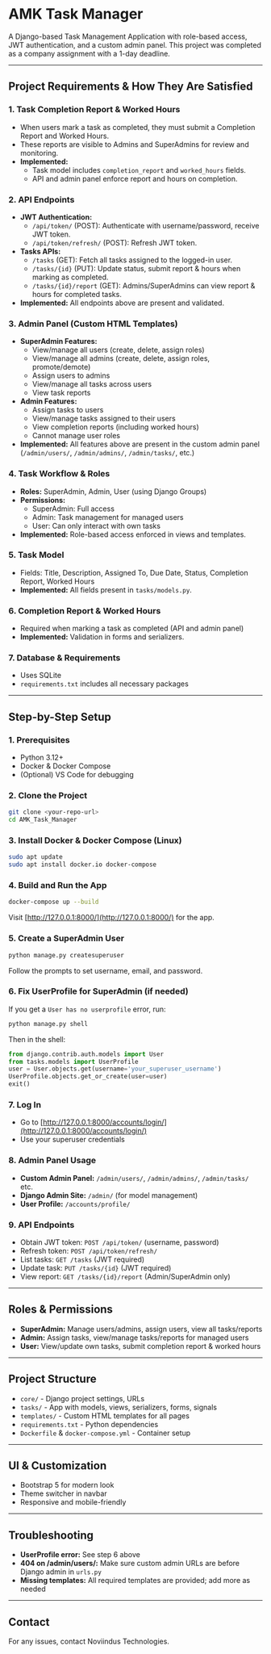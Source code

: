 # AMK Task Manager

A Django-based Task Management Application with role-based access, JWT authentication, and a custom admin panel. This project was completed as a company assignment with a 1-day deadline.

---

## Project Requirements & How They Are Satisfied

### 1. Task Completion Report & Worked Hours
- When users mark a task as completed, they must submit a Completion Report and Worked Hours.
- These reports are visible to Admins and SuperAdmins for review and monitoring.
- **Implemented:**
  - Task model includes `completion_report` and `worked_hours` fields.
  - API and admin panel enforce report and hours on completion.

### 2. API Endpoints
- **JWT Authentication:**
  - `/api/token/` (POST): Authenticate with username/password, receive JWT token.
  - `/api/token/refresh/` (POST): Refresh JWT token.
- **Tasks APIs:**
  - `/tasks` (GET): Fetch all tasks assigned to the logged-in user.
  - `/tasks/{id}` (PUT): Update status, submit report & hours when marking as completed.
  - `/tasks/{id}/report` (GET): Admins/SuperAdmins can view report & hours for completed tasks.
- **Implemented:** All endpoints above are present and validated.

### 3. Admin Panel (Custom HTML Templates)
- **SuperAdmin Features:**
  - View/manage all users (create, delete, assign roles)
  - View/manage all admins (create, delete, assign roles, promote/demote)
  - Assign users to admins
  - View/manage all tasks across users
  - View task reports
- **Admin Features:**
  - Assign tasks to users
  - View/manage tasks assigned to their users
  - View completion reports (including worked hours)
  - Cannot manage user roles
- **Implemented:** All features above are present in the custom admin panel (`/admin/users/`, `/admin/admins/`, `/admin/tasks/`, etc.)

### 4. Task Workflow & Roles
- **Roles:** SuperAdmin, Admin, User (using Django Groups)
- **Permissions:**
  - SuperAdmin: Full access
  - Admin: Task management for managed users
  - User: Can only interact with own tasks
- **Implemented:** Role-based access enforced in views and templates.

### 5. Task Model
- Fields: Title, Description, Assigned To, Due Date, Status, Completion Report, Worked Hours
- **Implemented:** All fields present in `tasks/models.py`.

### 6. Completion Report & Worked Hours
- Required when marking a task as completed (API and admin panel)
- **Implemented:** Validation in forms and serializers.

### 7. Database & Requirements
- Uses SQLite
- `requirements.txt` includes all necessary packages

---

## Step-by-Step Setup

### 1. Prerequisites
- Python 3.12+
- Docker & Docker Compose
- (Optional) VS Code for debugging

### 2. Clone the Project
```bash
git clone <your-repo-url>
cd AMK_Task_Manager
```

### 3. Install Docker & Docker Compose (Linux)
```bash
sudo apt update
sudo apt install docker.io docker-compose
```

### 4. Build and Run the App
```bash
docker-compose up --build
```
Visit [http://127.0.0.1:8000/](http://127.0.0.1:8000/) for the app.

### 5. Create a SuperAdmin User
```bash
python manage.py createsuperuser
```
Follow the prompts to set username, email, and password.

### 6. Fix UserProfile for SuperAdmin (if needed)
If you get a `User has no userprofile` error, run:
```bash
python manage.py shell
```
Then in the shell:
```python
from django.contrib.auth.models import User
from tasks.models import UserProfile
user = User.objects.get(username='your_superuser_username')
UserProfile.objects.get_or_create(user=user)
exit()
```

### 7. Log In
- Go to [http://127.0.0.1:8000/accounts/login/](http://127.0.0.1:8000/accounts/login/)
- Use your superuser credentials

### 8. Admin Panel Usage
- **Custom Admin Panel:** `/admin/users/`, `/admin/admins/`, `/admin/tasks/` etc.
- **Django Admin Site:** `/admin/` (for model management)
- **User Profile:** `/accounts/profile/`

### 9. API Endpoints
- Obtain JWT token: `POST /api/token/` (username, password)
- Refresh token: `POST /api/token/refresh/`
- List tasks: `GET /tasks` (JWT required)
- Update task: `PUT /tasks/{id}` (JWT required)
- View report: `GET /tasks/{id}/report` (Admin/SuperAdmin only)

---

## Roles & Permissions
- **SuperAdmin:** Manage users/admins, assign users, view all tasks/reports
- **Admin:** Assign tasks, view/manage tasks/reports for managed users
- **User:** View/update own tasks, submit completion report & worked hours

---

## Project Structure
- `core/` - Django project settings, URLs
- `tasks/` - App with models, views, serializers, forms, signals
- `templates/` - Custom HTML templates for all pages
- `requirements.txt` - Python dependencies
- `Dockerfile` & `docker-compose.yml` - Container setup

---

## UI & Customization
- Bootstrap 5 for modern look
- Theme switcher in navbar
- Responsive and mobile-friendly

---

## Troubleshooting
- **UserProfile error:** See step 6 above
- **404 on /admin/users/:** Make sure custom admin URLs are before Django admin in `urls.py`
- **Missing templates:** All required templates are provided; add more as needed

---

## Contact
For any issues, contact Noviindus Technologies.
